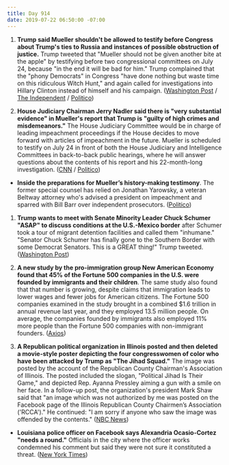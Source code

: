```yaml
---
title: Day 914
date: 2019-07-22 06:50:00 -07:00
---
```


1. **Trump said Mueller shouldn't be allowed to testify before Congress about Trump's ties to Russia and instances of possible obstruction of justice.** Trump tweeted that "Mueller should not be given another bite at the apple" by testifying before two congressional committees on July 24, because "in the end it will be bad for him." Trump complained that the "phony Democrats" in Congress "have done nothing but waste time on this ridiculous Witch Hunt," and again called for investigations into Hillary Clinton instead of himself and his campaign. ([Washington Post](https://www.washingtonpost.com/politics/trump-says-mueller-shouldnt-get-another-bite-at-the-apple-as-he-prepares-to-testify-to-congress/2019/07/22/f2f4541a-ac80-11e9-bc5c-e73b603e7f38_story.html?noredirect=on&utm_term=.068648745444) / [The Independent](https://www.independent.co.uk/news/world/americas/us-politics/trump-mueller-hearing-russia-collusion-twitter-us-president-democrats-congress-a9015651.html?utm_source=reddit.com) / [Politico](https://www.politico.com/story/2019/07/22/trump-mueller-testimony-1424608))

2. **House Judiciary Chairman Jerry Nadler said there is "very substantial evidence" in Mueller's report that Trump is "guilty of high crimes and misdemeanors."** The House Judiciary Committee would be in charge of leading impeachment proceedings if the House decides to move forward with articles of impeachment in the future. Mueller is scheduled to testify on July 24 in front of both the House Judiciary and Intelligence Committees in back-to-back public hearings, where he will answer questions about the contents of his report and his 22-month-long investigation. ([CNN](https://www.cnn.com/2019/07/21/politics/mueller-investigation-nadler-says-evidence-trump-guilty-high-crimes-misdemeanors/index.html) / [Politico](https://www.politico.com/story/2019/07/22/trump-mueller-testimony-1424608))

* **Inside the preparations for Mueller’s history-making testimony**. The former special counsel has relied on Jonathan Yarowsky, a veteran Beltway attorney who's advised a president on impeachment and sparred with Bill Barr over independent prosecutors. ([Politico](https://www.politico.com/story/2019/07/22/robert-mueller-testimony-1424333))

1. **Trump wants to meet with Senate Minority Leader Chuck Schumer "ASAP" to discuss conditions at the U.S.-Mexico border** after Schumer took a tour of migrant detention facilities and called them "inhumane." "Senator Chuck Schumer has finally gone to the Southern Border with some Democrat Senators. This is a GREAT thing!" Trump tweeted. ([Washington Post](https://www.washingtonpost.com/politics/trump-says-he-wants-to-meet-with-schumer-asap-on-conditions-at-the-border/2019/07/22/ff60f84c-ac68-11e9-bc5c-e73b603e7f38_story.html?utm_term=.b41b89f0f2dd))

2. **A new study by the pro-immigration group New American Economy found that 45% of the Fortune 500 companies in the U.S. were founded by immigrants and their children**. The same study also found that that number is growing, despite claims that immigration leads to lower wages and fewer jobs for American citizens. The Fortune 500 companies examined in the study brought in a combined $1.6 trillion in annual revenue last year, and they employed 13.5 million people. On average, the companies founded by immigrants also employed 11% more people than the Fortune 500 companies with non-immigrant founders. ([Axios](https://www.axios.com/immigrants-founders-fortune-500-companies-7e883b5a-1b76-462c-83b5-be68e2e9cae4.html))

3. **A Republican political organization in Illinois posted and then deleted a movie-style poster depicting the four congresswomen of color who have been attacked by Trump as "The Jihad Squad."** The image was posted by the account of the Republican County Chairman's Association of Illinois. The posted included the slogan, "Political Jihad Is Their Game," and depicted Rep. Ayanna Pressley aiming a gun with a smile on her face. In a follow-up post, the organization's president Mark Shaw said that "an image which was not authorized by me was posted on the Facebook page of the Illinois Republican County Chairmen’s Association ('RCCA')." He continued: "I am sorry if anyone who saw the image was offended by the contents." ([NBC News](https://www.nbcnews.com/politics/congress/illinois-gop-group-deletes-post-depicting-democratic-congresswomen-jihad-squad-n1032181))

* **Louisiana police officer on Facebook says Alexandria Ocasio-Cortez "needs a round."** Officials in the city where the officer works condemned his comment but said they were not sure it constituted a threat. ([New York Times](https://www.nytimes.com/2019/07/21/us/charlie-rispoli-gretna-police.html))